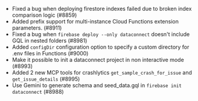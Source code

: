 - Fixed a bug when deploying firestore indexes failed due to broken index comparison logic (#8859)
- Added prefix support for multi-instance Cloud Functions extension parameters. (#8911)
- Fixed a bug when `firebase deploy --only dataconnect` doesn't include GQL in nested folders (#8981)
- Added `configDir` configuration option to specify a custom directory for .env files in Functions (#9000)
- Make it possible to init a dataconnect project in non interactive mode (#8993)
- Added 2 new MCP tools for crashlytics `get_sample_crash_for_issue` and `get_issue_details` (#8995)
- Use Gemini to generate schema and seed_data.gql in `firebase init dataconnect` (#8988)
